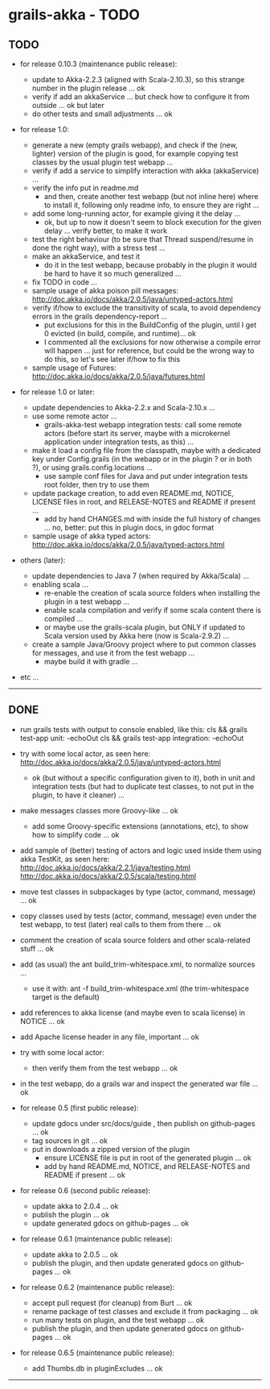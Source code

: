 grails-akka - TODO
==================

TODO
----

- for release 0.10.3 (maintenance public release):
	- update to Akka-2.2.3 (aligned with Scala-2.10.3), so this strange number in the plugin release ... ok
	- verify if add an akkaService ... but check how to configure it from outside ... ok but later
	- do other tests and small adjustments ... ok


- for release 1.0:
	- generate a new (empty grails webapp), and check if the (new, lighter) version of the plugin is good, 
	  for example copying test classes by the usual plugin test webapp ...
	- verify if add a service to simplify interaction with akka (akkaService) ...
    - verify the info put in readme.md
        - and then, create another test webapp (but not inline here) where to install it, following only readme info, to ensure they are right ...
    - add some long-running actor, for example giving it the delay ...
        - ok, but up to now it doesn't seem to block execution for the given delay ... verify better, to make it work
    - test the right behaviour (to be sure that Thread suspend/resume in done the right way), with a stress test ...
    - make an akkaService, and test it
        - do it in the test webapp, because probably in the plugin it would be hard to have it so much generalized ...
    - fix TODO in code ...
    - sample usage of akka poison pill messages:
http://doc.akka.io/docs/akka/2.0.5/java/untyped-actors.html
    - verify if/how to exclude the transitivity of scala, to avoid dependency errors in the grails dependency-report ...
        - put exclusions for this in the BuildConfig of the plugin, until I get 0 evicted (in build, compile, and runtime)... ok
        - I commented all the exclusions for now otherwise a compile error will happen ...
          just for reference, but could be the wrong way to do this, so let's see later if/how to fix this
    - sample usage of Futures:
http://doc.akka.io/docs/akka/2.0.5/java/futures.html


- for release 1.0 or later:
	+ update dependencies to Akka-2.2.x and Scala-2.10.x ...
    + use some remote actor ...
        * grails-akka-test webapp integration tests:
          call some remote actors (before start its server, maybe with a microkernel application under integration tests, as this) ...
    + make it load a config file from the classpath,
      maybe with a dedicated key under Config.grails (in the webapp or in the plugin ? or in both ?), or using grails.config.locations ...
        * use sample conf files for Java and put under integration tests root folder, then try to use them
    + update package creation, to add even README.md, NOTICE, LICENSE files in root, and RELEASE-NOTES and README if present ...
        * add by hand CHANGES.md with inside the full history of changes ... no, better: put this in plugin docs, in gdoc format
    + sample usage of akka typed actors:
http://doc.akka.io/docs/akka/2.0.5/java/typed-actors.html


- others (later):
	+ update dependencies to Java 7 (when required by Akka/Scala) ...
    + enabling scala ...
        * re-enable the creation of scala source folders when installing the plugin in a test webapp ...
        * enable scala compilation and verify if some scala content there is compiled ...
        * or maybe use the grails-scala plugin, but ONLY if updated to Scala version used by Akka here (now is Scala-2.9.2) ...
    + create a sample Java/Groovy project where to put common classes for messages, and use it from the test webapp ...
        * maybe build it with gradle ...


- etc ...

---------------


DONE
----

- run grails tests with output to console enabled, like this:
cls && grails test-app unit: -echoOut
cls && grails test-app integration: -echoOut

- try with some local actor, as seen here: http://doc.akka.io/docs/akka/2.0.5/java/untyped-actors.html
    + ok (but without a specific configuration given to it),
      both in unit and integration tests (but had to duplicate test classes, to not put in the plugin, to have it cleaner) ...

- make messages classes more Groovy-like ... ok
    + add some Groovy-specific extensions (annotations, etc), to show how to simplify code ... ok

- add sample of (better) testing of actors and logic used inside them using akka TestKit, as seen here:
  http://doc.akka.io/docs/akka/2.2.1/java/testing.html
  http://doc.akka.io/docs/akka/2.0.5/scala/testing.html

- move test classes in subpackages by type (actor, command, message) ... ok
- copy classes used by tests (actor, command, message) even under the test webapp, to test (later) real calls to them from there ... ok

- comment the creation of scala source folders and other scala-related stuff ... ok

- add (as usual) the ant build_trim-whitespace.xml, to normalize sources ...
    + use it with: ant -f build_trim-whitespace.xml
      (the trim-whitespace target is the default)

- add references to akka license (and maybe even to scala license) in NOTICE ... ok
- add Apache license header in any file, important ... ok

- try with some local actor:
    + then verify them from the test webapp ... ok

- in the test webapp, do a grails war and inspect the generated war file ... ok


- for release 0.5 (first public release):
    + update gdocs under src/docs/guide , then publish on github-pages ... ok
    + tag sources in git ... ok
    + put in downloads a zipped version of the plugin
        * ensure LICENSE file is put in root of the generated plugin ... ok
        * add by hand README.md, NOTICE, and RELEASE-NOTES and README if present ... ok

- for release 0.6 (second public release):
    + update akka to 2.0.4 ... ok
    + publish the plugin ... ok
	+ update generated gdocs on github-pages ... ok

- for release 0.6.1 (maintenance public release):
    + update akka to 2.0.5 ... ok
    + publish the plugin, and then update generated gdocs on github-pages ... ok

- for release 0.6.2 (maintenance public release):
    + accept pull request (for cleanup) from Burt ... ok
    + rename package of test classes and exclude it from packaging ... ok
	+ run many tests on plugin, and the test webapp ... ok
    + publish the plugin, and then update generated gdocs on github-pages ... ok

- for release 0.6.5 (maintenance public release):
    + add Thumbs.db in pluginExcludes ... ok


---------------
